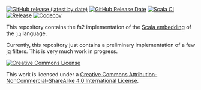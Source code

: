 [![GitHub release (latest by date)](https://img.shields.io/github/v/release/jqscala/jq-fs2?label=Latest%20release&logo=github)](https://github.com/jqscala/jq-fs2/releases/latest)
[![GitHub Release Date](https://img.shields.io/github/release-date/jqscala/jq-fs2?display_date=published_at&logo=github&label=Release%20date&link=https%3A%2F%2Fgithub.com%2Fjqscala%jq-fs2%2Freleases%2Flatest)](https://github.com/jqscala/jq-fs2/releases/latest)
[![Scala CI](https://github.com/jqscala/jq-fs2/actions/workflows/scala.yml/badge.svg?branch=main)](https://github.com/jqscala/jq-fs2/actions/workflows/scala.yml)
[![Release](https://github.com/jqscala/jq-fs2/actions/workflows/release.yml/badge.svg?branch=main)](https://github.com/jqscala/jq-fs2/actions/workflows/release.yml)
[![Codecov](https://codecov.io/gh/jqscala/jq-fs2/graph/badge.svg?token=3SMUFD4MXB)](https://codecov.io/gh/jqscala/jq-fs2)

This repository contains the fs2 implementation of the [Scala embedding](https://github.com/jqscala/jqscala) of the [`jq`](https://jqlang.github.io/jq/) language. 

Currently, this repository just contains a preliminary implementation of a few jq filters. This is very much work in progress. 

<a rel="license" href="http://creativecommons.org/licenses/by-nc-sa/4.0/"><img alt="Creative Commons License" style="border-width:0" src="https://i.creativecommons.org/l/by-nc-sa/4.0/88x31.png" /></a>

This work is licensed under a <a rel="license" href="http://creativecommons.org/licenses/by-nc-sa/4.0/">Creative Commons Attribution-NonCommercial-ShareAlike 4.0 International License</a>.
